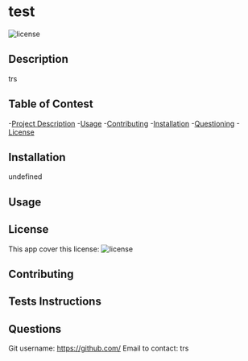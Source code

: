 # test
  ![license](https://img.shields.io/badge/license-MIT-brightgreen.svg)

## Description
trs

## Table of Contest
-[Project Description](#desc)
-[Usage](#usage)
-[Contributing](#contributing)
-[Installation](#installation)
-[Questioning](#questions)
-[License](#license)

## Installation
undefined

## Usage


## License 
This app cover this license: ![license](https://opensource.org/licenses/MIT)


## Contributing


## Tests Instructions


## Questions
Git username: https://github.com/
Email to contact: trs